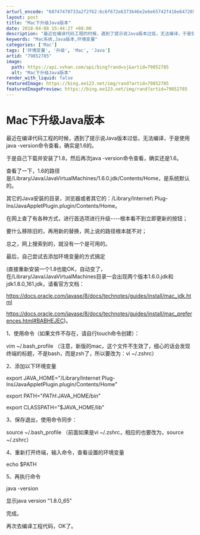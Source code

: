 ```yaml
---
arturl_encode: "68747470733a2f2f62:6c6f672e6373646e2e6e65742f416e6472657768756e746572:2f61727469636c652f64657461696c732f3739383532373835"
layout: post
title: "Mac下升级Java版本"
date: 2018-04-08 15:44:27 +08:00
description: "最近在编译代码工程的时候，遇到了提示说Java版本过低，无法编译，于是使用java"
keywords: "Mac系统,Java版本,环境变量"
categories: ['Mac']
tags: ['环境变量', '升级', 'Mac', 'Java']
artid: "79852785"
image:
  path: https://api.vvhan.com/api/bing?rand=sj&artid=79852785
  alt: "Mac下升级Java版本"
render_with_liquid: false
featuredImage: https://bing.ee123.net/img/rand?artid=79852785
featuredImagePreview: https://bing.ee123.net/img/rand?artid=79852785
---
```


# Mac下升级Java版本

最近在编译代码工程的时候，遇到了提示说Java版本过低，无法编译，于是使用java -version命令查看，确实是1.6的。

于是自己下载并安装了1.8，然后再次java -version命令查看，确实还是1.6。

查看了一下，1.6的路径是/Library/Java/JavaVirtualMachines/1.6.0.jdk/Contents/Home，是系统默认的。

其它的Java安装的目录，浏览器或者其它的：/Library/Internet\ Plug-Ins/JavaAppletPlugin.plugin/Contents/Home。

在网上查了有各种方式，进行首选项进行升级----根本看不到立即更新的按钮；
  
要什么移除旧的，再用新的替换，网上说的路径根本就不对；

总之，网上搜索到的，就没有一个是可用的。

最后，自己尝试去添加环境变量的方式搞定
  
(直接重新安装一个1.8也能OK，自动变了，在/Library/Java/JavaVirtualMachines目录一会出现两个版本1.6.0.jdk和jdk1.8.0_161.jdk，请看官方文档：
  
https://docs.oracle.com/javase/8/docs/technotes/guides/install/mac_jdk.html
  
https://docs.oracle.com/javase/8/docs/technotes/guides/install/mac_preferences.html#BABHEJEC)。
  
1、使用命令（如果文件不存在，请自行touch命令创建）：
  
vim ~/.bash_profile
（注意，新版的mac，这个文件不生效了，细心的话会发现终端的标题，不是bash，而是zsh了，所以要改为：vi ~/.zshrc）
  
2、添加以下环境变量
  
export JAVA_HOME="/Library/Internet Plug-Ins/JavaAppletPlugin.plugin/Contents/Home"
  
export PATH="$PATH:$JAVA_HOME/bin"
  
export CLASSPATH="$JAVA_HOME/lib"
  
3、保存退出，使用命令同步：
  
source ~/.bash_profile
（前面如果是vi ~/.zshrc，相应的也要改为，source ~/.zshrc）
  
4、重新打开终端，输入命令，查看设置的环境变量
  
echo $PATH
  
5、再执行命令
  
java -version
  
显示java version "1.8.0_65"

完成。

再次去编译工程代码，OK了。